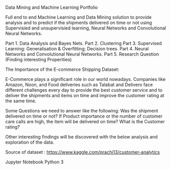 Data Mining and Machine Learning Portfolio 

Full end to end Machine Learning and Data Mining solution to provide analysis and to predict if the shipments delivered on time or not using Supervisied and unsupervisied learning, Neural Networks and Convolutional Neural Networks.

Part 1. Data Analysis and Bayes Nets.
Part 2. Clustering
Part 3. Supervised Learning: Generalisation & Overfitting; Decision trees.
Part 4. Neural Networks and Convolutional Neural Networks.
Part 5. Research Question (Finding interesting Properities)

The Importance of the E-commerce Shipping Dataset:
                                                                
E-Commerce plays a significant role in our world nowadays. Companies like Amazon, Noon, and Food deliveries such as Talabat and Delivero face different challenges every day to provide the best customer service and to deliver the shipments and items on time and improve the customer rating at the same time. 

Some Questions we need to answer like the following:
Was the shipment delivered on time or not?
If Product importance or the number of customer care calls are high, the item will be delivered on time?
What is the Customer rating? 

Other interesting findings will be discovered with the below analysis and exploration of the data.

Source of dataset : https://www.kaggle.com/prachi13/customer-analytics


Jupyter Notebook 
Python 3
